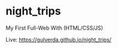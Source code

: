 # night_trips

My First Full-Web With (HTML/CSS/JS)

Live: 
https://gulverda.github.io/night_trips/
